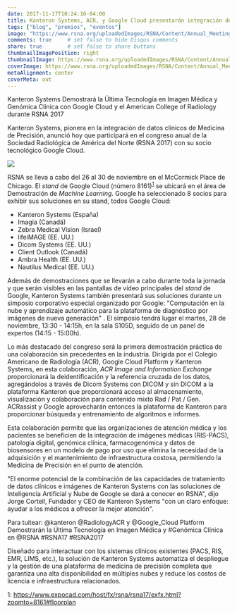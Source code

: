 ```yaml
---
date: 2017-11-17T10:24:16-04:00
title: Kanteron Systems, ACR, y Google Cloud presentarán integración de imagen médica y genómica en RSNA 2017
tags: ["blog", "premios", "eventos"]
image: "https://www.rsna.org/uploadedImages/RSNA/Content/Annual_Meeting/2017/Exhibitor_Assets/RSNA-2017-Logo-with-Dates.png"
comments: true     # set false to hide Disqus comments
share: true        # set false to share buttons
thumbnailImagePosition: right
thumbnailImage: https://www.rsna.org/uploadedImages/RSNA/Content/Annual_Meeting/2017/Exhibitor_Assets/RSNA-2017-Logo-with-Dates.png
coverImage: https://www.rsna.org/uploadedImages/RSNA/Content/Annual_Meeting/2017/Exhibitor_Assets/RSNA-2017-Logo-with-Dates.png
metaAlignment: center
coverMeta: out
---
```


Kanteron Systems Demostrará la Última Tecnología en Imagen Médica y Genómica Clínica con Google Cloud y el American College of Radiology durante RSNA 2017

<!--more-->

Kanteron Systems, pionera en la integración de datos clínicos de Medicina de Precisión, anunció hoy que participará en el congreso anual de la Sociedad Radiológica de América del Norte (RSNA 2017) con su socio tecnológico Google Cloud.

![ ](https://farm5.staticflickr.com/4572/24911376088_c2dfb3cc70_k.jpg  "Stand de Google-Kanteron en RSNA 2017")

RSNA se lleva a cabo del 26 al 30 de noviembre en el McCormick Place de Chicago. El *stand* de Google Cloud (número 8161)<sup>[1](#footnote1)</sup> se ubicará en el área de Demostración de *Machine Learning*. Google ha seleccionado 8 socios para exhibir sus soluciones en su stand, todos Google Cloud:

- Kanteron Systems (España)
- Imagia (Canadá)
- Zebra Medical Vision (Israel)
- lifeiMAGE (EE. UU.)
- Dicom Systems (EE. UU.)
- Client Outlook (Canadá)
- Ambra Health (EE. UU.)
- Nautilus Medical (EE. UU.)

Además de demostraciones que se llevarán a cabo durante toda la jornada y que serán visibles en las pantallas de vídeo principales del *stand* de Google, Kanteron Systems también presentará sus soluciones durante un simposio corporativo especial organizado por Google: "Computación en la nube y aprendizaje automático para la plataforma de diagnóstico por imágenes de nueva generación" . El simposio tendrá lugar el martes, 28 de noviembre, 13:30 - 14:15h, en la sala S105D, seguido de un panel de expertos (14:15 - 15:00h).

Lo más destacado del congreso será la primera demostración práctica de una colaboración sin precedentes en la industria. Dirigida por el Colegio Americano de Radiología (ACR), Google Cloud Platform y Kanteron Systems, en esta colaboración, *ACR Image and Information Exchange* proporcionará la deidentificación y la referencia cruzada de los datos, agregándolos a través de Dicom Systems con DICOM y sin DICOM a la plataforma Kanteron que proporcionará acceso al almacenamiento, visualización y colaboración para contenido mixto Rad / Pat / Gen. ACRassist y Google aprovecharán entonces la plataforma de Kanteron para proporcionar búsqueda y entrenamiento de algoritmos e informes.

Esta colaboración permite que las organizaciones de atención médica y los pacientes se beneficien de la integración de imágenes médicas (RIS-PACS), patología digital, genómica clínica, farmacogenómica y datos de biosensores en un modelo de pago por uso que elimina la necesidad de la adquisición y el mantenimiento de infraestructura costosa, permitiendo la Medicina de Precisión en el punto de atención.

"El enorme potencial de la combinación de las capacidades de tratamiento de datos clínicos e imágenes de Kanteron Systems con las soluciones de Inteligencia Artificial y Nube de Google se dará a conocer en RSNA", dijo Jorge Cortell, Fundador y CEO de Kanteron Systems "con un claro enfoque: ayudar a los médicos a ofrecer la mejor atención".

Para tuitear: @kanteron @RadiologyACR y @Google_Cloud Platform Demostrarán la Última Tecnología en Imagen Médica y #Genómica Clínica en @RSNA #RSNA17 #RSNA2017

Diseñado para interactuar con los sistemas clínicos existentes (PACS, RIS, EMR, LIMS, etc.), la solución de Kanteron Systems automatiza el despliegue y la gestión de una plataforma de medicina de precisión completa que garantiza una alta disponibilidad en múltiples nubes y reduce los costos de licencia e infraestructura relacionados.

<a name="footnote1">1</a>: https://www.expocad.com/host/fx/rsna/rsna17/exfx.html?zoomto=8161#floorplan  